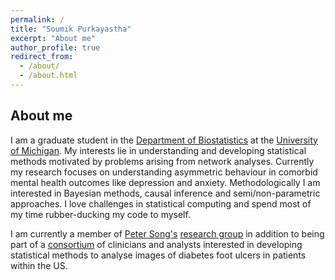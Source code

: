 ```yaml
---
permalink: /
title: "Soumik Purkayastha"
excerpt: "About me"
author_profile: true
redirect_from: 
  - /about/
  - /about.html
---
```


## About me
I am a graduate student in the [Department of Biostatistics](https://www.linkedin.com/in/soumik-purkayastha-a74989205/) at the [University of Michigan](www.umich.edu). My interests lie in understanding and developing statistical methods motivated by problems arising from network analyses. Currently my research focuses on understanding asymmetric behaviour in comorbid mental health outcomes like depression and anxiety. Methodologically I am interested in Bayesian methods, causal inference and semi/non-parametric approaches. I love challenges in statistical computing and spend most of my time rubber-ducking my code to myself. 

I am currently a member of [Peter Song's](https://sph.umich.edu/faculty-profiles/song-peter.html) [research group](http://websites.umich.edu/~songlab/) in addition to being part of a [consortium](http://diabeticfootconsortium.org) of clinicians and analysts interested in developing statistical methods to analyse images of diabetes foot ulcers in patients within the US.



